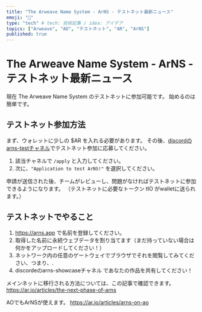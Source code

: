 ```yaml
---
title: "The Arweave Name System - ArNS - テストネット最新ニュース"
emoji: "🐘"
type: "tech" # tech: 技術記事 / idea: アイデア
topics: ["Arweave", "AO", "テストネット", "AR", "ArNS"]
published: true
---
```


# The Arweave Name System - ArNS - テストネット最新ニュース
現在 The Arweave Name System のテストネットに参加可能です。
始めるのは簡単です。

## テストネット参加方法
まず、ウォレットに少しの $AR を入れる必要があります。
その後、[discordのarns-testチャネル](https://discord.gg/AdXVdC5S)でテストネット参加に応募してください。

1. 該当チャネルで `/apply` と入力してください。
2. 次に、`"Application to test ArNS!"` を選択してください。

申請が送信された後、チームがレビューし、問題がなければテストネットに参加できるようになります。
（テストネットに必要なトークン tIO がwalletに送られます。）


## テストネットでやること

1. https://arns.app で名前を登録してください。
2. 取得した名前に永続ウェブデータを割り当てます（まだ持っていない場合は何かをアップロードしてください！）
3. ネットワーク内の任意のゲートウェイでブラウザでそれを閲覧してみてください、つまり、<your-name>.<gateway-domain>
4. discordeのarns-showcaseチャネル であなたの作品を共有してください！

メインネットに移行される方法については、この記事で確認できます。
https://ar.io/articles/the-next-phase-of-arns

AOでもArNSが使えます。
https://ar.io/articles/arns-on-ao
